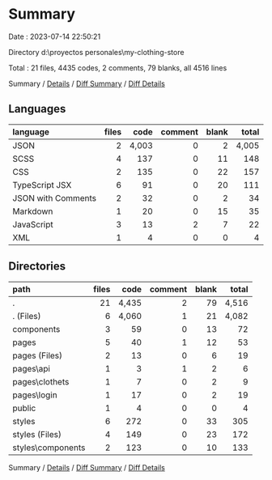 # Summary

Date : 2023-07-14 22:50:21

Directory d:\\proyectos personales\\my-clothing-store

Total : 21 files,  4435 codes, 2 comments, 79 blanks, all 4516 lines

Summary / [Details](details.md) / [Diff Summary](diff.md) / [Diff Details](diff-details.md)

## Languages
| language | files | code | comment | blank | total |
| :--- | ---: | ---: | ---: | ---: | ---: |
| JSON | 2 | 4,003 | 0 | 2 | 4,005 |
| SCSS | 4 | 137 | 0 | 11 | 148 |
| CSS | 2 | 135 | 0 | 22 | 157 |
| TypeScript JSX | 6 | 91 | 0 | 20 | 111 |
| JSON with Comments | 2 | 32 | 0 | 2 | 34 |
| Markdown | 1 | 20 | 0 | 15 | 35 |
| JavaScript | 3 | 13 | 2 | 7 | 22 |
| XML | 1 | 4 | 0 | 0 | 4 |

## Directories
| path | files | code | comment | blank | total |
| :--- | ---: | ---: | ---: | ---: | ---: |
| . | 21 | 4,435 | 2 | 79 | 4,516 |
| . (Files) | 6 | 4,060 | 1 | 21 | 4,082 |
| components | 3 | 59 | 0 | 13 | 72 |
| pages | 5 | 40 | 1 | 12 | 53 |
| pages (Files) | 2 | 13 | 0 | 6 | 19 |
| pages\\api | 1 | 3 | 1 | 2 | 6 |
| pages\\clothets | 1 | 7 | 0 | 2 | 9 |
| pages\\login | 1 | 17 | 0 | 2 | 19 |
| public | 1 | 4 | 0 | 0 | 4 |
| styles | 6 | 272 | 0 | 33 | 305 |
| styles (Files) | 4 | 149 | 0 | 23 | 172 |
| styles\\components | 2 | 123 | 0 | 10 | 133 |

Summary / [Details](details.md) / [Diff Summary](diff.md) / [Diff Details](diff-details.md)